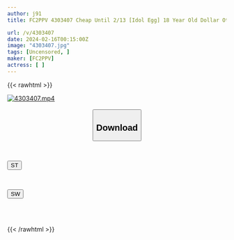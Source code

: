 ```yaml
---
author: j91
title: FC2PPV 4303407 Cheap Until 2/13 [Idol Egg] 18 Year Old Dollar Otaku God Kawa ☆ Female 〇〇 Student Found In Nagoya! The People Are So Good That She Was Brought To The Hotel And Was A Great Success!! The Small Fry Pussy That Cums With An Adult Dick Is Too Erotic Shooting Seeding Video [cen]

url: /v/4303407
date: 2024-02-16T00:15:00Z
image: "4303407.jpg"
tags: [Uncensored, ]
maker: [FC2PPV]
actress: [ ]
---
```



{{< rawhtml >}}

<div class="video" data-videoid="oM4RyvWrQVcO1B">
    <a href="javascript:;">
        <img src="/v/4303407/4303407.jpg" width="WIDTH" height="HEIGHT" alt="4303407.mp4" loading="lazy">
    </a>
</div>

<script type="text/javascript" src="https://j91.asia/asset/on-demand-st.js"></script>

<br>
  <link rel="stylesheet" href="https://j91.asia/asset/bs5.css">
  
  <center>
  <button class="btn btn-primary" type="button" data-bs-toggle="collapse" data-bs-target=".multi-collapse" aria-expanded="false" aria-controls="multiCollapseExample1 multiCollapseExample2"><h2>Download</h2></button></center>
</p>
<div class="row">
  <div class="col">
    <div class="collapse multi-collapse" id="multiCollapseExample1">
      <div class="card card-body">
	      	      <br>
<div class="buttons">  
<p><a href="https://streamtape.to/v/oM4RyvWrQVcO1B" target="_blank"><button class="btn-hover color-3"><i class="fa fa-download"></i> ST</button></a></p></div>
    </div>
  </div>
</div>
  <div class="col">
    <div class="collapse multi-collapse" id="multiCollapseExample2">
      <div class="card card-body">
	      <br>
<div class="buttons">
<p><a href="https://cdnwish.com/560f5ysjdpbd" target="_blank"><button class="btn-hover color-2"><i class="fa fa-download"></i> SW</button></a></p></div>
<br><br>
      </div>
    </div>
  </div>
</div>

{{< /rawhtml >}}